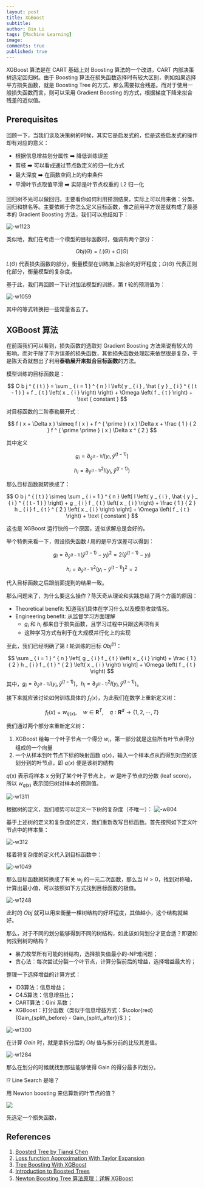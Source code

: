 ```yaml
---
layout: post
title: XGBoost
subtitle:
author: Bin Li
tags: [Machine Learning]
image: 
comments: true
published: true
---
```


XGBoost 算法是在 CART 基础上对 Boosting 算法的一个改进，CART 内部决策树选定回归树。由于 Boosting 算法在损失函数选择时有较大区别，例如如果选择平方损失函数，就是 Boosting Tree 的方式，那么需要拟合残差。而对于使用一般损失函数而言，则可以采用 Gradient Boosting 的方式，根据梯度下降来拟合残差的近似值。

## Prerequisites
回顾一下，当我们谈及决策树的时候，其实它是启发式的，但是这些启发式的操作却有对应的意义：
* 根据信息增益划分属性 ➡️ 降低训练误差
* 剪枝 ➡️ 可以看成通过节点数定义的归一化方式
* 最大深度 ➡️ 在函数空间上的约束条件
* 平滑叶节点取值平滑 ➡️ 实际是叶节点权重的 L2 归一化

回归树不光可以做回归，主要看你如何利用预测结果，实际上可以用来做：分类、回归和排名等。主要依赖于你怎么定义目标函数，像之前用平方误差就构成了最基本的 Gradient Boosting 方法，我们可以总结如下：

![-w1123](/img/media/15456354000624.jpg)

类似地，我们在考虑一个模型的目标函数时，强调有两个部分：

$$
{ Obj } ( \Theta ) = L ( \Theta ) + \Omega ( \Theta )
$$

$L ( \Theta )$ 代表损失函数的部分，衡量模型在训练集上拟合的好坏程度；$\Omega ( \Theta )$ 代表正则化部分，衡量模型的复杂度。

基于此，我们再回顾一下针对加法模型的训练，第 $t$ 轮的预测值为：



![-w1059](/img/media/15458114911214.jpg)

其中的等式转换把一些常量省去了。

## XGBoost 算法
在前面我们可以看到，损失函数的选取对 Gradient Boosting 方法来说有较大的影响。而对于除了平方误差的损失函数，其他损失函数处理起来依然很是复杂，于是陈天奇就想出了利用**泰勒展开来拟合目标函数**的方法。

模型训练的目标函数是：

$$
O b j ^ { ( t ) } = \sum _ { i = 1 } ^ { n } l \left( y _ { i } , \hat { y } _ { i } ^ { ( t - 1 ) } + f _ { t } \left( x _ { i } \right) \right) + \Omega \left( f _ { t } \right) + \text { constant }
$$

对目标函数的二阶泰勒展开式：

$$
f ( x + \Delta x ) \simeq f ( x ) + f ^ { \prime } ( x ) \Delta x + \frac { 1 } { 2 } f ^ { \prime \prime } ( x ) \Delta x ^ { 2 }
$$

其中定义

$$g _ { i } = \partial _ { \hat { y } ^ { ( t - 1 ) } } l \left( y _ { i } , \hat { y } ^ { ( t - 1 ) } \right)$$

$$h _ { i } = \partial _ { \hat { y } ^ { ( t - 1 ) } } ^ { 2 } l \left( y _ { i } , \hat { y } ^ { ( t - 1 ) } \right)$$

那么目标函数就转换成了：

$$
O b j ^ { ( t ) } \simeq \sum _ { i = 1 } ^ { n } \left[ l \left( y _ { i } , \hat { y } _ { i } ^ { ( t - 1 ) } \right) + g _ { i } f _ { t } \left( x _ { i } \right) + \frac { 1 } { 2 } h _ { i } f _ { t } ^ { 2 } \left( x _ { i } \right) \right] + \Omega \left( f _ { t } \right) + \text { constant }
$$

这也是 XGBoost 运行快的一个原因，近似求解总是会好的。

举个特例来看一下，假设损失函数 $l$ 用的是平方误差可以得到：

$$
g _ { i } = \partial _ { \hat { y } ^ { ( t - 1 ) } } \left( \hat { y } ^ { ( t - 1 ) } - y _ { i } \right) ^ { 2 } = 2 \left( \hat { y } ^ { ( t - 1 ) } - y _ { i } \right)
$$

$$
h _ { i } = \partial _ { \hat { y } ^ { ( t - 1 ) } } ^ { 2 } \left( y _ { i } - \hat { y } ^ { ( t - 1 ) } \right) ^ { 2 } = 2
$$

代入目标函数之后跟前面提到的结果一致。

那么问题来了，为什么要这么操作？陈天奇从理论和实践总结了两个方面的原因：
* Theoretical benefit: 知道我们具体在学习什么以及模型收敛情况。
* Engineering benefit: 从监督学习方面理解
    * $g _ { i }$ 和 $h _ { i }$ 都来自于损失函数，且学习过程中只跟这两项有关
    * 这种学习方式有利于在大规模并行化上的实现

至此，我们已经明确了第 $t$ 轮训练的目标 $Obj^{(t)}$：

$$
\sum _ { i = 1 } ^ { n } \left[ g _ { i } f _ { t } \left( x _ { i } \right) + \frac { 1 } { 2 } h _ { i } f _ { t } ^ { 2 } \left( x _ { i } \right) \right] + \Omega \left( f _ { t } \right)
$$

其中，$g _ { i } = \partial _ { \hat { y } ^ { ( t - 1 ) } } l \left( y _ { i } , \hat { y } ^ { ( t - 1 ) } \right)$，$h _ { i } = \partial _ { \hat { y } ^ { ( t - 1 ) } } ^ { 2 } l \left( y _ { i } , \hat { y } ^ { ( t - 1 ) } \right)$。

接下来就应该讨论如何训练具体的 $f_t(x)$，为此我们在数学上重新定义树：

$$
f _ { t } ( x ) = w _ { q ( x ) } , \quad w \in \mathbf { R } ^ { T } , \quad q : \mathbf { R } ^ { d } \rightarrow \{ 1,2 , \cdots , T \}
$$

我们通过两个部分来重新定义树：
1. XGBoost 给每一个叶子节点一个得分 $w_i$，第一部分就是这些所有叶节点得分组成的一个向量
2. 一个从样本到叶节点下标的映射函数 $q(x)$，输入一个样本点从而得到对应的该划分到的叶节点，即 $q(x)$ 便是该树的结构

$q(\mbox{x})$ 表示将样本 $\mbox{x}$ 分到了某个叶子节点上， $w$ 是叶子节点的分数 (leaf score)，所以 $w_{q(\mbox{x})}$ 表示回归树对样本的预测值。

![-w1311](/img/media/15458896195390.jpg)

根据树的定义，我们顺势可以定义一下树的复杂度（不唯一）：
![-w804](/img/media/15458916251117.jpg)

基于上述树的定义和复杂度的定义，我们重新改写目标函数。首先按照如下定义叶节点中的样本集：

![-w312](/img/media/15458920420813.jpg)

接着将复杂度的定义代入到目标函数中：

![-w1049](/img/media/15458919820966.jpg)

那么目标函数就转换成了有关 $w_j$ 的一元二次函数，那么当 $H>0$，找到对称轴，计算出最小值，可以按照如下方式找到目标函数的极值。

![-w1248](/img/media/15458925856802.jpg)

此时的 $Obj$ 就可以用来衡量一棵树结构的好坏程度，其值越小，这个结构就越好。

那么，对于不同的划分能够得到不同的树结构，如此该如何划分才更合适？即要如何找到树的结构？

* 暴力枚举所有可能的树结构，选择损失值最小的-NP难问题；
* 贪心法：每次尝试分裂一个叶节点，计算分裂前后的增益，选择增益最大的；

整理一下选择增益的计算方式：

* ID3算法：信息增益；
* C4.5算法：信息增益比；
* CART算法：Gini 系数；
* XGBoost：打分函数（类似于信息增益方式：$\color{red}{Gain_{split\_before} - Gain_{split\_after}}$ ）；


![-w1300](/img/media/15458962970070.jpg)

在计算 $Gain$ 时，就是拿拆分后的 $Obj$ 值与拆分前的比较其差值。

![-w1284](/img/media/15458963064823.jpg)

那么在划分的时候就找到那些能够使得 Gain 的得分最多的划分。

⁉️ Line Search 是啥？

用 Newton boosting 来估算新的叶节点的值？

![](/img/media/15459635552193.png)


先选定一个损失函数，

## References
1. [Boosted Tree by Tianqi Chen](https://homes.cs.washington.edu/~tqchen/pdf/BoostedTree.pdf)
2. [Loss function Approximation With Taylor Expansion](https://stats.stackexchange.com/questions/202858/loss-function-approximation-with-taylor-expansion)
3. [Tree Boosting With XGBoost](https://brage.bibsys.no/xmlui/bitstream/handle/11250/2433761/16128_FULLTEXT.pdf)
4. [Introduction to Boosted Trees](https://xgboost.readthedocs.io/en/latest/tutorials/model.html)
5. [Newton Boosting Tree 算法原理：详解 XGBoost](https://zhuanlan.zhihu.com/p/38297689)